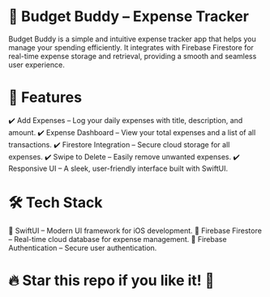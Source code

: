 # 📌 Budget Buddy – Expense Tracker

Budget Buddy is a simple and intuitive expense tracker app that helps you manage your spending efficiently. It integrates with Firebase Firestore for real-time expense storage and retrieval, providing a smooth and seamless user experience.

# 🚀 Features

✔️ Add Expenses – Log your daily expenses with title, description, and amount.
✔️ Expense Dashboard – View your total expenses and a list of all transactions.
✔️ Firestore Integration – Secure cloud storage for all expenses.
✔️ Swipe to Delete – Easily remove unwanted expenses.
✔️ Responsive UI – A sleek, user-friendly interface built with SwiftUI.

# 🛠️ Tech Stack

🔹 SwiftUI – Modern UI framework for iOS development.
🔹 Firebase Firestore – Real-time cloud database for expense management.
🔹 Firebase Authentication – Secure user authentication.

# 🔥 Star this repo if you like it! 🚀

